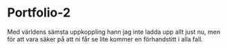 # Portfolio-2

Med världens sämsta uppkoppling hann jag inte ladda upp allt just nu, men för att vara säker på att ni får se lite kommer en förhandstitt i alla fall.
